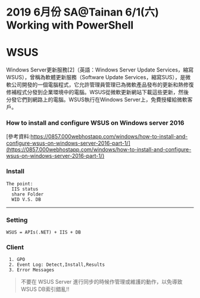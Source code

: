 # 2019 6月份 SA@Tainan 6/1(六) Working with PowerShell
# WSUS
Windows Server更新服務[2]（英語：Windows Server Update Services，縮寫WSUS），曾稱為軟體更新服務（Software Update Services，縮寫SUS），是微軟公司開發的一個電腦程式，它允許管理員管理已為微軟產品發布的更新和熱修復修補程式分發到企業環境中的電腦。WSUS從微軟更新網站下載這些更新，然後分發它們到網路上的電腦。WSUS執行在Windows Server上，免費授權給微軟客戶。

### How to install and configure WSUS on Windows server 2016
[參考資料:https://0857.000webhostapp.com/windows/how-to-install-and-configure-wsus-on-windows-server-2016-part-1/](https://0857.000webhostapp.com/windows/how-to-install-and-configure-wsus-on-windows-server-2016-part-1/)

### Install
```
The point:
  IIS status
  share Folder
  WID V.S. DB
```
---
### Setting
```
WSUS = APIs(.NET) + IIS + DB
```
### Client
```
 1. GPO
 2. Event Log: Detect,Install,Results
 3. Error Messages
```

> 不要在 WSUS Server 進行同步的時候作管理或維護的動作，以免導致WSUS DB索引錯亂!!

